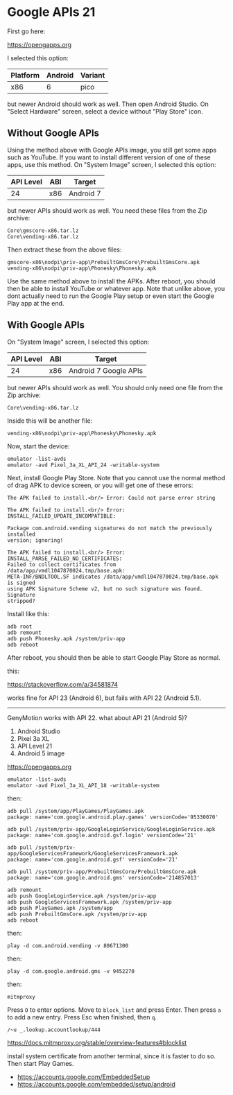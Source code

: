 # Google APIs 21

First go here:

https://opengapps.org

I selected this option:

Platform | Android | Variant
---------|---------|--------
x86      | 6       | pico

but newer Android should work as well. Then open Android Studio. On "Select
Hardware" screen, select a device without "Play Store" icon.

## Without Google APIs

Using the method above with Google APIs image, you still get some apps such as
YouTube. If you want to install different version of one of these apps, use
this method. On "System Image" screen, I selected this option:

API Level | ABI | Target
----------|-----|----------
24        | x86 | Android 7

but newer APIs should work as well. You need these files from the Zip archive:

~~~
Core\gmscore-x86.tar.lz
Core\vending-x86.tar.lz
~~~

Then extract these from the above files:

~~~
gmscore-x86\nodpi\priv-app\PrebuiltGmsCore\PrebuiltGmsCore.apk
vending-x86\nodpi\priv-app\Phonesky\Phonesky.apk
~~~

Use the same method above to install the APKs. After reboot, you should then be
able to install YouTube or whatever app. Note that unlike above, you dont
actually need to run the Google Play setup or even start the Google Play app at
the end.

## With Google APIs

On "System Image" screen, I selected this option:

API Level | ABI | Target
----------|-----|----------------------
24        | x86 | Android 7 Google APIs

but newer APIs should work as well. You should only need one file from the Zip
archive:

~~~
Core\vending-x86.tar.lz
~~~

Inside this will be another file:

~~~
vending-x86\nodpi\priv-app\Phonesky\Phonesky.apk
~~~

Now, start the device:

~~~
emulator -list-avds
emulator -avd Pixel_3a_XL_API_24 -writable-system
~~~

Next, install Google Play Store. Note that you cannot use the normal method of
drag APK to device screen, or you will get one of these errors:

~~~
The APK failed to install.<br/> Error: Could not parse error string

The APK failed to install.<br/> Error: INSTALL_FAILED_UPDATE_INCOMPATIBLE:

Package com.android.vending signatures do not match the previously installed
version; ignoring!

The APK failed to install.<br/> Error: INSTALL_PARSE_FAILED_NO_CERTIFICATES:
Failed to collect certificates from /data/app/vmdl1047870024.tmp/base.apk:
META-INF/BNDLTOOL.SF indicates /data/app/vmdl1047870024.tmp/base.apk is signed
using APK Signature Scheme v2, but no such signature was found. Signature
stripped?
~~~

Install like this:

~~~
adb root
adb remount
adb push Phonesky.apk /system/priv-app
adb reboot
~~~

After reboot, you should then be able to start Google Play Store as normal.

this:

https://stackoverflow.com/a/34581874

works fine for API 23 (Android 6), but fails with API 22 (Android 5.1).

---------------------------------------------------------------------------------

GenyMotion works with API 22. what about API 21 (Android 5)?

1. Android Studio
2. Pixel 3a XL
3. API Level 21
4. Android 5 image

https://opengapps.org

~~~
emulator -list-avds
emulator -avd Pixel_3a_XL_API_18 -writable-system
~~~

then:

~~~
adb pull /system/app/PlayGames/PlayGames.apk
package: name='com.google.android.play.games' versionCode='95330070'

adb pull /system/priv-app/GoogleLoginService/GoogleLoginService.apk
package: name='com.google.android.gsf.login' versionCode='21'

adb pull /system/priv-app/GoogleServicesFramework/GoogleServicesFramework.apk
package: name='com.google.android.gsf' versionCode='21'

adb pull /system/priv-app/PrebuiltGmsCore/PrebuiltGmsCore.apk
package: name='com.google.android.gms' versionCode='214857013'

adb remount
adb push GoogleLoginService.apk /system/priv-app
adb push GoogleServicesFramework.apk /system/priv-app
adb push PlayGames.apk /system/app
adb push PrebuiltGmsCore.apk /system/priv-app
adb reboot
~~~

then:

~~~
play -d com.android.vending -v 80671300
~~~

then:

~~~
play -d com.google.android.gms -v 9452270
~~~

then:

~~~
mitmproxy
~~~

Press `O` to enter options. Move to `block_list` and press Enter. Then press
`a` to add a new entry. Press Esc when finished, then `q`.

~~~
/~u _.lookup.accountlookup/444
~~~

https://docs.mitmproxy.org/stable/overview-features#blocklist

install system certificate from another terminal, since it is faster to do so.
Then start Play Games.

- https://accounts.google.com/EmbeddedSetup
- https://accounts.google.com/embedded/setup/android
